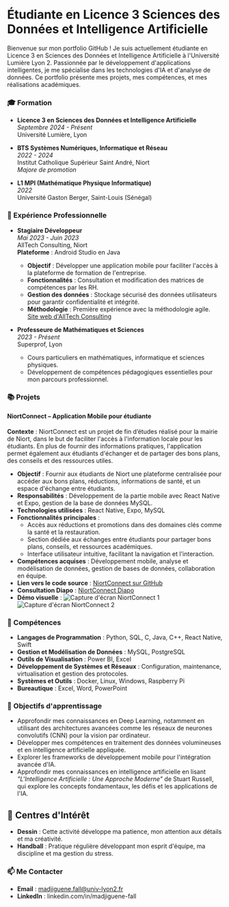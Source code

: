 # Étudiante en Licence 3 Sciences des Données et Intelligence Artificielle

Bienvenue sur mon portfolio GitHub ! Je suis actuellement étudiante en Licence 3 en Sciences des Données et Intelligence Artificielle à l'Université Lumière Lyon 2. Passionnée par le développement d'applications intelligentes, je me spécialise dans les technologies d'IA et d'analyse de données. Ce portfolio présente mes projets, mes compétences, et mes réalisations académiques.

### 🎓 Formation

- **Licence 3 en Sciences des Données et Intelligence Artificielle**  
  *Septembre 2024 - Présent*  
  Université Lumière, Lyon

- **BTS Systèmes Numériques, Informatique et Réseau**  
  *2022 - 2024*  
  Institut Catholique Supérieur Saint André, Niort  
  *Majore de promotion*

- **L1 MPI (Mathématique Physique Informatique)**  
  *2022*  
  Université Gaston Berger, Saint-Louis (Sénégal)


### 💼 Expérience Professionnelle

- **Stagiaire Développeur**  
  *Mai 2023 - Juin 2023*  
  AllTech Consulting, Niort  
  **Plateforme** : Android Studio en Java  
  - **Objectif** : Développer une application mobile pour faciliter l'accès à la plateforme de formation de l'entreprise.
  - **Fonctionnalités** : Consultation et modification des matrices de compétences par les RH.
  - **Gestion des données** : Stockage sécurisé des données utilisateurs pour garantir confidentialité et intégrité.
  - **Méthodologie** : Première expérience avec la méthodologie agile.  
  [Site web d'AllTech Consulting](https://www.alltechconsulting.fr/)

- **Professeure de Mathématiques et Sciences**  
  *2023 - Présent*  
  Superprof, Lyon  
  - Cours particuliers en mathématiques, informatique et sciences physiques.
  - Développement de compétences pédagogiques essentielles pour mon parcours professionnel.

### 📚 Projets

#### NiortConnect – Application Mobile pour étudiante

**Contexte** : NiortConnect est un projet de fin d’études réalisé pour la mairie de Niort, dans le but de faciliter l'accès à l'information locale pour les étudiants. En plus de fournir des informations pratiques, l'application permet également aux étudiants d'échanger et de partager des bons plans, des conseils et des ressources utiles.

- **Objectif** : Fournir aux étudiants de Niort une plateforme centralisée pour accéder aux bons plans, réductions, informations de santé, et un espace d'échange entre étudiants.
- **Responsabilités** : Développement de la partie mobile avec React Native et Expo, gestion de la base de données MySQL.
- **Technologies utilisées** : React Native, Expo, MySQL
- **Fonctionnalités principales** :
  - Accès aux réductions et promotions dans des domaines clés comme la santé et la restauration.
  - Section dédiée aux échanges entre étudiants pour partager bons plans, conseils, et ressources académiques.
  - Interface utilisateur intuitive, facilitant la navigation et l'interaction.
- **Compétences acquises** : Développement mobile, analyse et modélisation de données, gestion de bases de données, collaboration en équipe.
- **Lien vers le code source** : [NiortConnect sur GitHub](https://github.com/MajFall/Niort_Connect_App)
- **Consultation Diapo** : [NiortConnect Diapo](https://www.canva.com/design/DAGBh8JJ_pI/zyrwUzQcYO-ZpKxSGmWJTA/view?utm_content=DAGBh8JJ_pI&utm_campaign=designshare&utm_medium=link&utm_source=editor)
- **Démo visuelle** :
   ![Capture d'écran NiortConnect 1](URL_de_l_image_1)
   ![Capture d'écran NiortConnect 2](URL_de_l_image_2)

### 🔧 Compétences

- **Langages de Programmation** : Python, SQL, C, Java, C++, React Native, Swift
- **Gestion et Modélisation de Données** : MySQL, PostgreSQL
- **Outils de Visualisation** : Power BI, Excel
- **Développement de Systèmes et Réseaux** : Configuration, maintenance, virtualisation et gestion des protocoles.
- **Systèmes et Outils** : Docker, Linux, Windows, Raspberry Pi
- **Bureautique** : Excel, Word, PowerPoint

### 🌱 Objectifs d'apprentissage

- Approfondir mes connaissances en Deep Learning, notamment en utilisant des architectures avancées comme les réseaux de neurones convolutifs (CNN) pour la vision par ordinateur.
- Développer mes compétences en traitement des données volumineuses et en intelligence artificielle appliquée.
- Explorer les frameworks de développement mobile pour l'intégration avancée d'IA.
- Approfondir mes connaissances en intelligence artificielle en lisant *"L'Intelligence Artificielle : Une Approche Moderne"* de Stuart Russell, qui explore les concepts fondamentaux, les défis et les applications de l'IA.


 ## 🎨 Centres d'Intérêt

- **Dessin** : Cette activité développe ma patience, mon attention aux détails et ma créativité.
- **Handball** : Pratique régulière  développant mon esprit d'équipe, ma discipline et ma gestion du stress.



### 📫 Me Contacter

- **Email** : madjiguene.fall@univ-lyon2.fr
- **LinkedIn** : linkedin.com/in/madjiguene-fall
